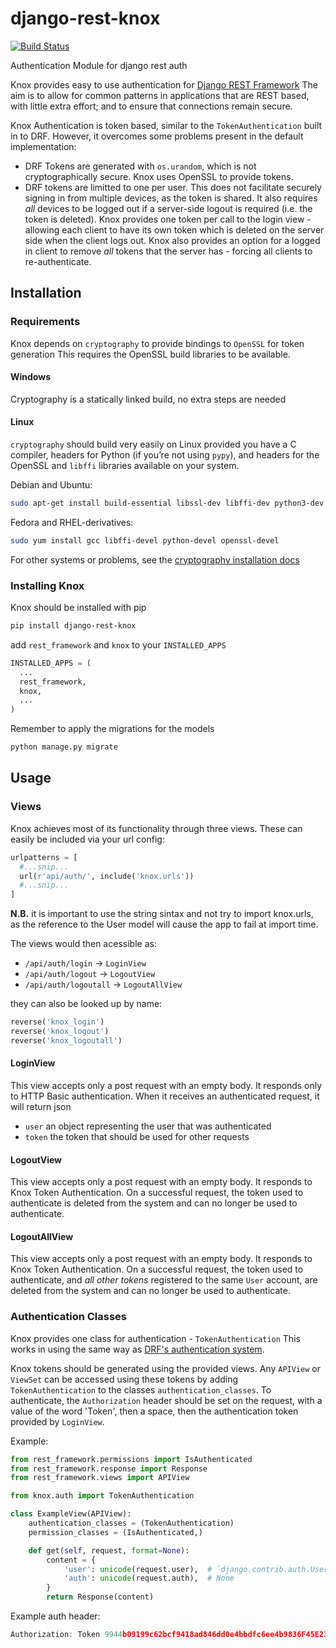 # django-rest-knox
[![Build Status](https://travis-ci.org/James1345/django-rest-knox.svg?branch=develop)](https://travis-ci.org/James1345/django-rest-knox)

Authentication Module for django rest auth

Knox provides easy to use authentication for [Django REST Framework](http://www.django-rest-framework.org/)
The aim is to allow for common patterns in applications that are REST based,
with little extra effort; and to ensure that connections remain secure.

Knox Authentication is token based, similar to the `TokenAuthentication` built
in to DRF. However, it overcomes some problems present in the default implementation:

- DRF Tokens are generated with `os.urandom`, which is not cryptographically
  secure.
  Knox uses OpenSSL to provide tokens.
- DRF tokens are limitted to one per user. This does not facilitate securely
  signing in from multiple devices, as the token is shared. It also requires
  *all* devices to be logged out if a server-side logout is required (i.e. the
  token is deleted).
  Knox provides one token per call to the login view - allowing
  each client to have its own token which is deleted on the server side when the client
  logs out.
  Knox also provides an option for a logged in client to remove *all* tokens
  that the server has - forcing all clients to re-authenticate.

## Installation

### Requirements

Knox depends on `cryptography` to provide bindings to `OpenSSL` for token generation
This requires the OpenSSL build libraries to be available.

#### Windows
Cryptography is a statically linked build, no extra steps are needed

#### Linux
`cryptography` should build very easily on Linux provided you have a C compiler,
headers for Python (if you’re not using `pypy`), and headers for the OpenSSL and
`libffi` libraries available on your system.

Debian and Ubuntu:
```bash
sudo apt-get install build-essential libssl-dev libffi-dev python3-dev python-dev
```

Fedora and RHEL-derivatives:
```bash
sudo yum install gcc libffi-devel python-devel openssl-devel
```
For other systems or problems, see the [cryptography installation docs](https://cryptography.io/en/latest/installation/)

### Installing Knox
Knox should be installed with pip

```bash
pip install django-rest-knox
```

add `rest_framework` and `knox` to your `INSTALLED_APPS`

```python
INSTALLED_APPS = (
  ...
  rest_framework,
  knox,
  ...
)
```

Remember to apply the migrations for the models

```bash
python manage.py migrate
```

## Usage

### Views
Knox achieves most of its functionality through three views.
These can easily be included via your url config:

```python
urlpatterns = [
  #...snip...
  url(r'api/auth/', include('knox.urls'))
  #...snip...
]
```
**N.B.** it is important to use the string sintax and not try to import knox.urls,
as the reference to the User model will cause the app to fail at import time.

The views would then acessible as:

- `/api/auth/login` -> `LoginView`
- `/api/auth/logout` -> `LogoutView`
- `/api/auth/logoutall` -> `LogoutAllView`

they can also be looked up by name:

```python
reverse('knox_login')
reverse('knox_logout')
reverse('knox_logoutall')
```

#### LoginView
This view accepts only a post request with an empty body. It responds only to HTTP Basic authentication.
When it receives an authenticated request, it will return json
- `user` an object representing the user that was authenticated
- `token` the token that should be used for other requests

#### LogoutView
This view accepts only a post request with an empty body. It responds to Knox Token
Authentication. On a successful request, the token used to authenticate is deleted from the
system and can no longer be used to authenticate.

#### LogoutAllView
This view accepts only a post request with an empty body. It responds to Knox Token
Authentication. On a successful request, the token used to authenticate, and *all other tokens*
registered to the same `User` account, are deleted from the
system and can no longer be used to authenticate.

### Authentication Classes
Knox provides one class for authentication - `TokenAuthentication`
This works in using the same way as [DRF's authentication system](http://www.django-rest-framework.org/api-guide/authentication/).

Knox tokens should be generated using the provided views.
Any `APIView` or `ViewSet` can be accessed using these tokens by adding `TokenAuthentication`
to the classes `authentication_classes`.
To authenticate, the `Authorization` header should be set on the request, with a
value of the word 'Token', then a space, then the authentication token provided by
`LoginView`.

Example:
```python
from rest_framework.permissions import IsAuthenticated
from rest_framework.response import Response
from rest_framework.views import APIView

from knox.auth import TokenAuthentication

class ExampleView(APIView):
    authentication_classes = (TokenAuthentication)
    permission_classes = (IsAuthenticated,)

    def get(self, request, format=None):
        content = {
            'user': unicode(request.user),  # `django.contrib.auth.User` instance.
            'auth': unicode(request.auth),  # None
        }
        return Response(content)
```

Example auth header:

```javascript
Authorization: Token 9944b09199c62bcf9418ad846dd0e4bbdfc6ee4b9836F45E23A345
```
